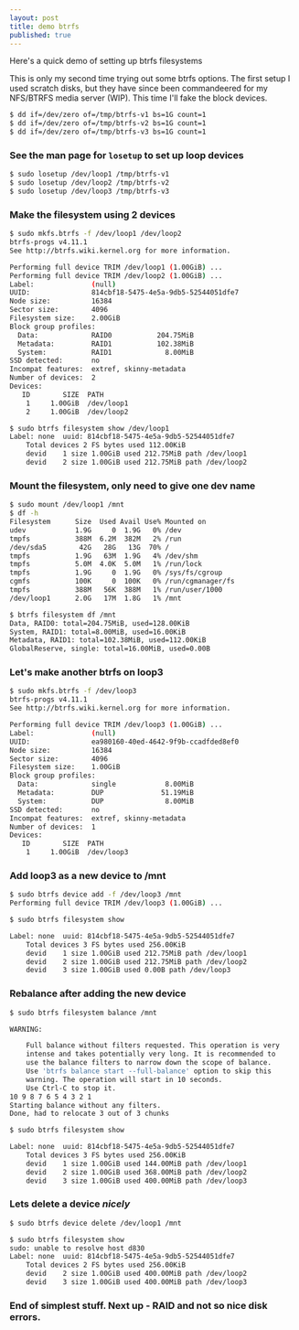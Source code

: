 ```yaml
---
layout: post
title: demo btrfs
published: true
---
```

Here's a quick demo of setting up btrfs filesystems

This is only my second time trying out some btrfs options. The first setup I used scratch disks, but they have since been commandeered for my NFS/BTRFS media server (WIP).  This time I'll fake the block devices.

```sh
$ dd if=/dev/zero of=/tmp/btrfs-v1 bs=1G count=1
$ dd if=/dev/zero of=/tmp/btrfs-v2 bs=1G count=1
$ dd if=/dev/zero of=/tmp/btrfs-v3 bs=1G count=1
```

### See the man page for ``losetup`` to set up loop devices
```sh
$ sudo losetup /dev/loop1 /tmp/btrfs-v1
$ sudo losetup /dev/loop2 /tmp/btrfs-v2
$ sudo losetup /dev/loop3 /tmp/btrfs-v3
```

### Make the filesystem using 2 devices

```sh
$ sudo mkfs.btrfs -f /dev/loop1 /dev/loop2
btrfs-progs v4.11.1
See http://btrfs.wiki.kernel.org for more information.

Performing full device TRIM /dev/loop1 (1.00GiB) ...
Performing full device TRIM /dev/loop2 (1.00GiB) ...
Label:              (null)
UUID:               814cbf18-5475-4e5a-9db5-52544051dfe7
Node size:          16384
Sector size:        4096
Filesystem size:    2.00GiB
Block group profiles:
  Data:             RAID0           204.75MiB
  Metadata:         RAID1           102.38MiB
  System:           RAID1             8.00MiB
SSD detected:       no
Incompat features:  extref, skinny-metadata
Number of devices:  2
Devices:
   ID        SIZE  PATH
    1     1.00GiB  /dev/loop1
    2     1.00GiB  /dev/loop2
```

```sh
$ sudo btrfs filesystem show /dev/loop1
Label: none  uuid: 814cbf18-5475-4e5a-9db5-52544051dfe7
	Total devices 2 FS bytes used 112.00KiB
	devid    1 size 1.00GiB used 212.75MiB path /dev/loop1
	devid    2 size 1.00GiB used 212.75MiB path /dev/loop2
```

### Mount the filesystem, only need to give one dev name
```sh
$ sudo mount /dev/loop1 /mnt
$ df -h
Filesystem      Size  Used Avail Use% Mounted on
udev            1.9G     0  1.9G   0% /dev
tmpfs           388M  6.2M  382M   2% /run
/dev/sda5        42G   28G   13G  70% /
tmpfs           1.9G   63M  1.9G   4% /dev/shm
tmpfs           5.0M  4.0K  5.0M   1% /run/lock
tmpfs           1.9G     0  1.9G   0% /sys/fs/cgroup
cgmfs           100K     0  100K   0% /run/cgmanager/fs
tmpfs           388M   56K  388M   1% /run/user/1000
/dev/loop1      2.0G   17M  1.8G   1% /mnt

$ btrfs filesystem df /mnt
Data, RAID0: total=204.75MiB, used=128.00KiB
System, RAID1: total=8.00MiB, used=16.00KiB
Metadata, RAID1: total=102.38MiB, used=112.00KiB
GlobalReserve, single: total=16.00MiB, used=0.00B
```
### Let's make another btrfs on loop3
```sh
$ sudo mkfs.btrfs -f /dev/loop3 
btrfs-progs v4.11.1
See http://btrfs.wiki.kernel.org for more information.

Performing full device TRIM /dev/loop3 (1.00GiB) ...
Label:              (null)
UUID:               ea980160-40ed-4642-9f9b-ccadfded8ef0
Node size:          16384
Sector size:        4096
Filesystem size:    1.00GiB
Block group profiles:
  Data:             single            8.00MiB
  Metadata:         DUP              51.19MiB
  System:           DUP               8.00MiB
SSD detected:       no
Incompat features:  extref, skinny-metadata
Number of devices:  1
Devices:
   ID        SIZE  PATH
    1     1.00GiB  /dev/loop3
```
### Add loop3 as a new device to /mnt
```sh
$ sudo btrfs device add -f /dev/loop3 /mnt
Performing full device TRIM /dev/loop3 (1.00GiB) ...

$ sudo btrfs filesystem show 

Label: none  uuid: 814cbf18-5475-4e5a-9db5-52544051dfe7
	Total devices 3 FS bytes used 256.00KiB
	devid    1 size 1.00GiB used 212.75MiB path /dev/loop1
	devid    2 size 1.00GiB used 212.75MiB path /dev/loop2
	devid    3 size 1.00GiB used 0.00B path /dev/loop3
```
### Rebalance after adding the new device
```sh
$ sudo btrfs filesystem balance /mnt

WARNING:

	Full balance without filters requested. This operation is very
	intense and takes potentially very long. It is recommended to
	use the balance filters to narrow down the scope of balance.
	Use 'btrfs balance start --full-balance' option to skip this
	warning. The operation will start in 10 seconds.
	Use Ctrl-C to stop it.
10 9 8 7 6 5 4 3 2 1
Starting balance without any filters.
Done, had to relocate 3 out of 3 chunks

$ sudo btrfs filesystem show 

Label: none  uuid: 814cbf18-5475-4e5a-9db5-52544051dfe7
	Total devices 3 FS bytes used 256.00KiB
	devid    1 size 1.00GiB used 144.00MiB path /dev/loop1
	devid    2 size 1.00GiB used 368.00MiB path /dev/loop2
	devid    3 size 1.00GiB used 400.00MiB path /dev/loop3
```

### Lets delete a device *nicely*
```sh
$ sudo btrfs device delete /dev/loop1 /mnt

$ sudo btrfs filesystem show 
sudo: unable to resolve host d830
Label: none  uuid: 814cbf18-5475-4e5a-9db5-52544051dfe7
	Total devices 2 FS bytes used 256.00KiB
	devid    2 size 1.00GiB used 400.00MiB path /dev/loop2
	devid    3 size 1.00GiB used 400.00MiB path /dev/loop3
```
    
### End of simplest stuff.  Next up - RAID and not so nice disk errors.
